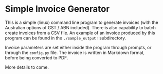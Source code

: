 # Simple Invoice Generator

This is a simple (linux) command line program to generate invoices (with the 
Australian options of GST / ABN included). There is also capability to batch 
create invoices from a CSV file. An example of an invoice produced by this 
program can be found in the `./sample_output!` subdirectory.

Invoice parameters are set either inside the program through prompts, or 
through the `config.py` file. The invoice is written in Markdown format, 
before being converted to PDF.

More details to come.
